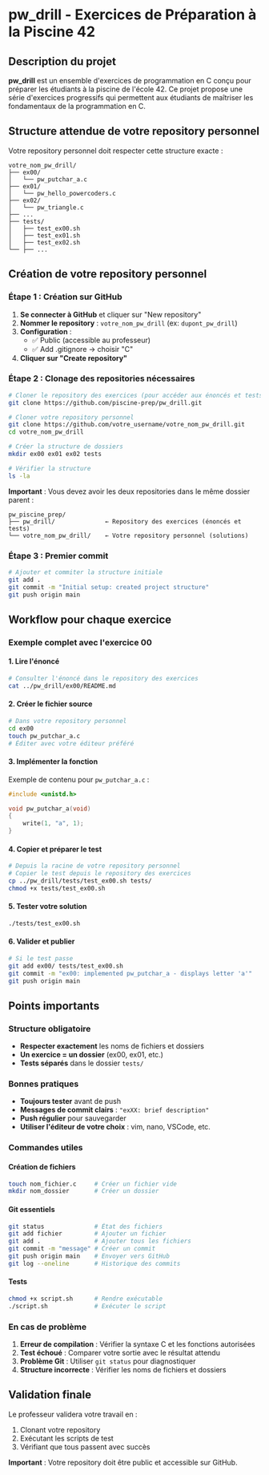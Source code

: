 # pw_drill - Exercices de Préparation à la Piscine 42

## Description du projet

**pw_drill** est un ensemble d'exercices de programmation en C conçu pour préparer les étudiants à la piscine de l'école 42. Ce projet propose une série d'exercices progressifs qui permettent aux étudiants de maîtriser les fondamentaux de la programmation en C.

## Structure attendue de votre repository personnel

Votre repository personnel doit respecter cette structure exacte :

```
votre_nom_pw_drill/
├── ex00/
│   └── pw_putchar_a.c
├── ex01/
│   └── pw_hello_powercoders.c
├── ex02/
│   └── pw_triangle.c
├── ...
├── tests/
│   ├── test_ex00.sh
│   ├── test_ex01.sh
│   ├── test_ex02.sh
└── ├── ...
```

## Création de votre repository personnel

### Étape 1 : Création sur GitHub

1. **Se connecter à GitHub** et cliquer sur "New repository"
2. **Nommer le repository** : `votre_nom_pw_drill` (ex: `dupont_pw_drill`)
3. **Configuration** :
   - ✅ Public (accessible au professeur)
   - ✅ Add .gitignore → choisir "C"
4. **Cliquer sur "Create repository"**

### Étape 2 : Clonage des repositories nécessaires

```bash
# Cloner le repository des exercices (pour accéder aux énoncés et tests)
git clone https://github.com/piscine-prep/pw_drill.git

# Cloner votre repository personnel
git clone https://github.com/votre_username/votre_nom_pw_drill.git
cd votre_nom_pw_drill

# Créer la structure de dossiers
mkdir ex00 ex01 ex02 tests

# Vérifier la structure
ls -la
```

**Important** : Vous devez avoir les deux repositories dans le même dossier parent :

```
pw_piscine_prep/
├── pw_drill/              ← Repository des exercices (énoncés et tests)
└── votre_nom_pw_drill/    ← Votre repository personnel (solutions)
```

### Étape 3 : Premier commit

```bash
# Ajouter et commiter la structure initiale
git add .
git commit -m "Initial setup: created project structure"
git push origin main
```

## Workflow pour chaque exercice

### Exemple complet avec l'exercice 00

#### 1. Lire l'énoncé

```bash
# Consulter l'énoncé dans le repository des exercices
cat ../pw_drill/ex00/README.md
```

#### 2. Créer le fichier source

```bash
# Dans votre repository personnel
cd ex00
touch pw_putchar_a.c
# Éditer avec votre éditeur préféré
```

#### 3. Implémenter la fonction

Exemple de contenu pour `pw_putchar_a.c` :

```c
#include <unistd.h>

void pw_putchar_a(void)
{
    write(1, "a", 1);
}
```

#### 4. Copier et préparer le test

```bash
# Depuis la racine de votre repository personnel
# Copier le test depuis le repository des exercices
cp ../pw_drill/tests/test_ex00.sh tests/
chmod +x tests/test_ex00.sh
```

#### 5. Tester votre solution

```bash
./tests/test_ex00.sh
```

#### 6. Valider et publier

```bash
# Si le test passe
git add ex00/ tests/test_ex00.sh
git commit -m "ex00: implemented pw_putchar_a - displays letter 'a'"
git push origin main
```

## Points importants

### Structure obligatoire

- **Respecter exactement** les noms de fichiers et dossiers
- **Un exercice = un dossier** (ex00, ex01, etc.)
- **Tests séparés** dans le dossier `tests/`

### Bonnes pratiques

- **Toujours tester** avant de push
- **Messages de commit clairs** : `"exXX: brief description"`
- **Push régulier** pour sauvegarder
- **Utiliser l'éditeur de votre choix** : vim, nano, VSCode, etc.

### Commandes utiles

#### Création de fichiers

```bash
touch nom_fichier.c     # Créer un fichier vide
mkdir nom_dossier       # Créer un dossier
```

#### Git essentiels

```bash
git status              # État des fichiers
git add fichier         # Ajouter un fichier
git add .               # Ajouter tous les fichiers
git commit -m "message" # Créer un commit
git push origin main    # Envoyer vers GitHub
git log --oneline       # Historique des commits
```

#### Tests

```bash
chmod +x script.sh      # Rendre exécutable
./script.sh             # Exécuter le script
```

### En cas de problème

1. **Erreur de compilation** : Vérifier la syntaxe C et les fonctions autorisées
2. **Test échoué** : Comparer votre sortie avec le résultat attendu
3. **Problème Git** : Utiliser `git status` pour diagnostiquer
4. **Structure incorrecte** : Vérifier les noms de fichiers et dossiers

## Validation finale

Le professeur validera votre travail en :

1. Clonant votre repository
2. Exécutant les scripts de test
3. Vérifiant que tous passent avec succès

**Important** : Votre repository doit être public et accessible sur GitHub.
